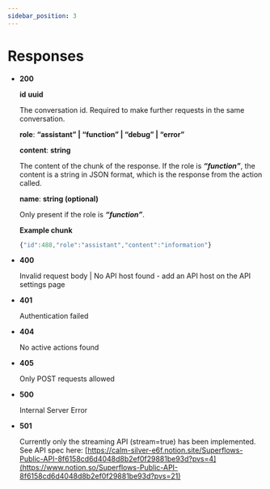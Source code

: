 ```yaml
---
sidebar_position: 3
---
```


# Responses

- **200**
    
    **id** ****uuid****
    
    The conversation id. Required to make further requests in the same conversation.
    
    **role**: ********“assistant” | “function” | “debug” | “error”********
    
    **content**: ******string******
    
    The content of the chunk of the response. If the role is ***********“function”***********, the content is a string in JSON format, which is the response from the action called.
    
    **name**: ******string (optional)******
    
    Only present if the role is ***********“function”***********.
    
    **Example chunk**
    
    ```jsx
    {"id":488,"role":"assistant","content":"information"}
    ```
    
- **400**
    
    Invalid request body | No API host found - add an API host on the API settings page
    
- **401**
    
    Authentication failed
    
- **404**
    
    No active actions found
    
- **405**
    
    Only POST requests allowed
    
- **500**
    
    Internal Server Error
    
- **501**
    
    Currently only the streaming API (stream=true) has been implemented. See API spec here: [https://calm-silver-e6f.notion.site/Superflows-Public-API-8f6158cd6d4048d8b2ef0f29881be93d?pvs=4](https://www.notion.so/Superflows-Public-API-8f6158cd6d4048d8b2ef0f29881be93d?pvs=21)